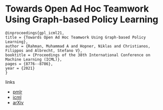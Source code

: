 # Towards Open Ad Hoc Teamwork Using Graph-based Policy Learning

```
@inproceedings{gpl_icml21,
title = {Towards Open Ad Hoc Teamwork Using Graph-based Policy Learning},
author = {Rahman, Muhammad A and Hopner, Niklas and Christianos, Filippos and Albrecht, Stefano V},
booktitle = {Proceedings of the 38th International Conference on Machine Learning (ICML)},
pages = {8776--8786},
year = {2021}
}
```

links
- [pmlr](http://proceedings.mlr.press/v139/rahman21a.html)
- [icml](https://icml.cc/virtual/2021/poster/10713)
- [arXiv](https://arxiv.org/abs/2006.10412)
